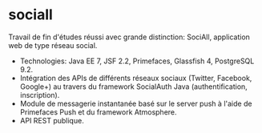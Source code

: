 # sociall

Travail de fin d'études réussi avec grande distinction: SociAll, application web de type réseau social.

- Technologies: Java EE 7, JSF 2.2, Primefaces, Glassfish 4, PostgreSQL 9.2.
- Intégration des APIs de différents réseaux sociaux (Twitter, Facebook, Google+) au travers du framework SocialAuth Java (authentification, inscription).
- Module de messagerie instantanée basé sur le server push à l'aide de Primefaces Push et du framework Atmosphere.
- API REST publique.
